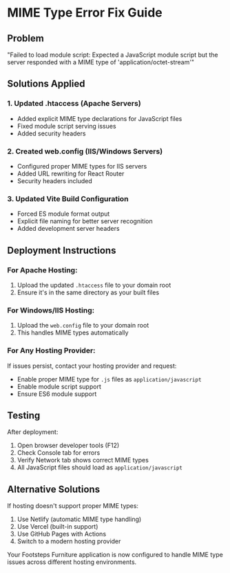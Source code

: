 # MIME Type Error Fix Guide

## Problem
"Failed to load module script: Expected a JavaScript module script but the server responded with a MIME type of 'application/octet-stream'"

## Solutions Applied

### 1. Updated .htaccess (Apache Servers)
- Added explicit MIME type declarations for JavaScript files
- Fixed module script serving issues
- Added security headers

### 2. Created web.config (IIS/Windows Servers)
- Configured proper MIME types for IIS servers
- Added URL rewriting for React Router
- Security headers included

### 3. Updated Vite Build Configuration
- Forced ES module format output
- Explicit file naming for better server recognition
- Added development server headers

## Deployment Instructions

### For Apache Hosting:
1. Upload the updated `.htaccess` file to your domain root
2. Ensure it's in the same directory as your built files

### For Windows/IIS Hosting:
1. Upload the `web.config` file to your domain root
2. This handles MIME types automatically

### For Any Hosting Provider:
If issues persist, contact your hosting provider and request:
- Enable proper MIME type for `.js` files as `application/javascript`
- Enable module script support
- Ensure ES6 module support

## Testing
After deployment:
1. Open browser developer tools (F12)
2. Check Console tab for errors
3. Verify Network tab shows correct MIME types
4. All JavaScript files should load as `application/javascript`

## Alternative Solutions
If hosting doesn't support proper MIME types:
1. Use Netlify (automatic MIME type handling)
2. Use Vercel (built-in support)
3. Use GitHub Pages with Actions
4. Switch to a modern hosting provider

Your Footsteps Furniture application is now configured to handle MIME type issues across different hosting environments.
